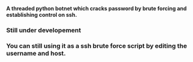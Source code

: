 
#### A threaded python botnet which cracks password by brute forcing and establishing control on ssh.
### Still under developement
### You can still using it as a ssh brute force script by editing the username and host. 
